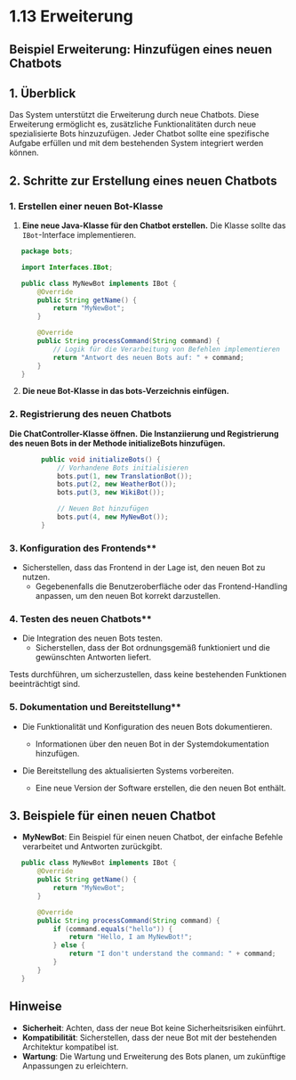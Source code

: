 # 1.13 Erweiterung

## Beispiel Erweiterung: Hinzufügen eines neuen Chatbots

## 1. Überblick

Das System unterstützt die Erweiterung durch neue Chatbots. Diese Erweiterung ermöglicht es, zusätzliche Funktionalitäten durch neue spezialisierte Bots hinzuzufügen. Jeder Chatbot sollte eine spezifische Aufgabe erfüllen und mit dem bestehenden System integriert werden können.

## 2. Schritte zur Erstellung eines neuen Chatbots

### 1. Erstellen einer neuen Bot-Klasse

1. **Eine neue Java-Klasse für den Chatbot erstellen.**
   Die Klasse sollte das `IBot`-Interface implementieren.

```java
   package bots;

   import Interfaces.IBot;

   public class MyNewBot implements IBot {
       @Override
       public String getName() {
           return "MyNewBot";
       }

       @Override
       public String processCommand(String command) {
           // Logik für die Verarbeitung von Befehlen implementieren
           return "Antwort des neuen Bots auf: " + command;
       }
   }
```

2. **Die neue Bot-Klasse in das bots-Verzeichnis einfügen.**

### 2. Registrierung des neuen Chatbots

**Die ChatController-Klasse öffnen.**
    **Die Instanziierung und Registrierung des neuen Bots in der Methode initializeBots hinzufügen.**

```java
        public void initializeBots() {
            // Vorhandene Bots initialisieren
            bots.put(1, new TranslationBot());
            bots.put(2, new WeatherBot());
            bots.put(3, new WikiBot());

            // Neuen Bot hinzufügen
            bots.put(4, new MyNewBot());
        }
```
### 3. Konfiguration des Frontends**

- Sicherstellen, dass das Frontend in der Lage ist, den neuen Bot zu nutzen.
    - Gegebenenfalls die Benutzeroberfläche oder das Frontend-Handling anpassen, um den neuen Bot korrekt darzustellen.

### 4. Testen des neuen Chatbots**

- Die Integration des neuen Bots testen.
   - Sicherstellen, dass der Bot ordnungsgemäß funktioniert und die gewünschten Antworten liefert.

Tests durchführen, um sicherzustellen, dass keine bestehenden Funktionen beeinträchtigt sind.

### 5. Dokumentation und Bereitstellung**

- Die Funktionalität und Konfiguration des neuen Bots dokumentieren.
   - Informationen über den neuen Bot in der Systemdokumentation hinzufügen.

- Die Bereitstellung des aktualisierten Systems vorbereiten.
   - Eine neue Version der Software erstellen, die den neuen Bot enthält.

## 3. Beispiele für einen neuen Chatbot

- **MyNewBot**: Ein Beispiel für einen neuen Chatbot, der einfache Befehle verarbeitet und Antworten zurückgibt.

```java
   public class MyNewBot implements IBot {
       @Override
       public String getName() {
           return "MyNewBot";
       }

       @Override
       public String processCommand(String command) {
           if (command.equals("hello")) {
               return "Hello, I am MyNewBot!";
           } else {
               return "I don't understand the command: " + command;
           }
       }
   }
```

## Hinweise

- **Sicherheit**: Achten, dass der neue Bot keine Sicherheitsrisiken einführt.
- **Kompatibilität**: Sicherstellen, dass der neue Bot mit der bestehenden Architektur kompatibel ist.
- **Wartung**: Die Wartung und Erweiterung des Bots planen, um zukünftige Anpassungen zu erleichtern.


